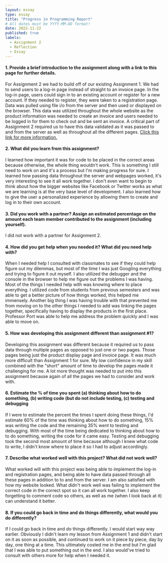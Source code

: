 ```yaml
---
layout: essay
type: essay
title: "Progress in Programming Report"
# All dates must be YYYY-MM-DD format!
date: 2022-11-22
published: true
labels:
  - Assignment 2
  - Reflection
  - Essay
---
```

<h4>1. Provide a brief introduction to the assignment along with a link to this page for further details.</h4>
<p>
For Assignment 2 we had to build off of our existing Assignment 1. We had to send users to a log-in page instead of straight to an invoice page. In the log-in page, users could sign in to an existing account or register for a new account. If they needed to register, they were taken to a registration page. Data was pulled using file i/o from the server and then used or displayed on the browser. This data was utilized throughout the whole website as the product information was needed to create an invoice and users needed to be logged in for them to check out and be sent an invoice. A critical part of Assignment 2 required us to have this data validated as it was passed to and from the server as well as throughout all the different pages. <a href="https://dport96.github.io/ITM352/morea/150.Assignment2/experience-Assignment2_retrospective.html">Click this link for more information.</a>
</p>

<h4>2. What did you learn from this assignment?</h4>
<p>
I learned how important it was for code to be placed in the correct areas because otherwise, the whole thing wouldn't work. This is something I still need to work on and it's a process but I'm making progress for sure. I learned how passing data throughout the server and webpages worked, it's very interesting to see it all work together. I don't even want to begin to think about how the bigger websites like Facebook or Twitter works as what we are learning is at the very base level of development. I also learned how to give the user a personalized experience by allowing them to create and log in to their own account.
</p>

<h4>3. Did you work with a partner? Assign an estimated percentage on the amount each team member contributed to the assignment (including yourself).</h4>
<p>
I did not work with a partner for Assignment 2.
</p>

<h4>4. How did you get help when you needed it? What did you need help with?</h4>
<p>
When I needed help I consulted with classmates to see if they could help figure out my dilemmas, but most of the time I was just Googling everything and trying to figure it out myself. I also utilized the debugger and the console in the browser to help me figure out the problems I was having. Most of the things I needed help with was knowing where to place everything. I utilized code from students from previous semesters and was able to get a better picture of how things worked, this helped me immensely. Another big thing I was having trouble with that prevented me from moving on to the other things I needed to add was linking the pages together, specifically having to display the products in the first place. Professor Port was able to help me address the problem quickly and I was able to move on.
</p>

<h4>5. How was developing this assignment different than assignment #1?</h4>
<p>
Developing this assignment was different because it required us to pass data through multiple pages as opposed to just one or two pages. Those pages being just the product display page and invoice page. It was much more difficult than Assignment 1 for sure. My low confidence in my skill combined with the "short" amount of time to develop the pages made it challenging for me. A lot more thought was needed to put into this assignment because again of all the pages we had to consider and work with.
</p>

<h4>6. Estimate the % of time you spent (a) thinking about how to do something, (b) writing code (but do not include testing, (c) testing and debugging</h4>
<p>
If I were to estimate the percent the times I spent doing these things, I'd estimate 60% of the time was thinking about how to do something, 15% was writing the code and the remaining 35% went to testing and debugging. With most of the time being dedicated to thinking about how to to do something, writing the code for it came easy. Testing and debugging took the second most amount of time because although I knew what code to write, I didn't know where to place it so I had to adjust accordingly.
</p>

<h4>7. Describe what worked well with this project? What did not work well?</h4>
<p>
What worked will with this project was being able to implement the log-in and registration pages, and being able to have data passed through all these pages in addition to to and from the server. I am also satisfied with how my website looked. What didn't work well was failing to implement the correct code in the correct spot so it can all work together. I also keep forgetting to comment code so others, as well as me (when I look back at it) can understand it better.
</p>

<h4>8. If you could go back in time and do things differently, what would you do differently?</h4>
<p>
If I could go back in time and do things differently. I would start way way earlier. Obviously I didn't learn my lesson from Assignment 1 and didn't start on it as soon as possible, and continued to work on it piece by piece, day by day, one thing at a time. This ultimately costed me in the end but I'm glad that I was able to put something out in the end. I also would've tried to consult with others more for help when I needed it.
</p>